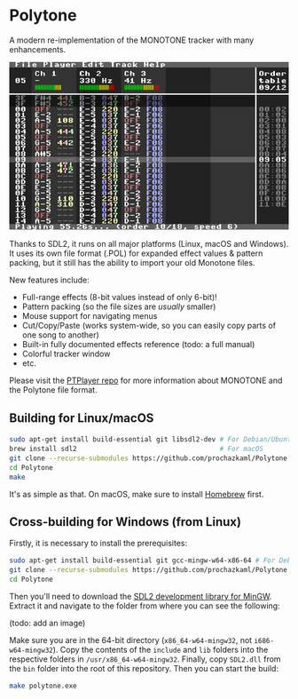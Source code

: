 # Polytone
A modern re-implementation of the MONOTONE tracker with many enhancements.

![Polytone screenshot](assets/scrot.png)

Thanks to SDL2, it runs on all major platforms (Linux, macOS and Windows).
It uses its own file format (.POL) for expanded effect values & pattern packing,
but it still has the ability to import your old Monotone files.

New features include:
- Full-range effects (8-bit values instead of only 6-bit)!
- Pattern packing (so the file sizes are _usually_ smaller)
- Mouse support for navigating menus
- Cut/Copy/Paste (works system-wide, so you can easily copy parts of one song to another)
- Built-in fully documented effects reference (todo: a full manual)
- Colorful tracker window
- etc.

Please visit the [PTPlayer repo](https://github.com/prochazkaml/PTPlayer) for more information about MONOTONE and the Polytone file format.

## Building for Linux/macOS

``` bash
sudo apt-get install build-essential git libsdl2-dev # For Debian/Ubuntu
brew install sdl2                                    # For macOS
git clone --recurse-submodules https://github.com/prochazkaml/Polytone
cd Polytone
make
```

It's as simple as that. On macOS, make sure to install [Homebrew](https://brew.sh/) first.

## Cross-building for Windows (from Linux)

Firstly, it is necessary to install the prerequisites:

``` bash
sudo apt-get install build-essential git gcc-mingw-w64-x86-64 # For Debian/Ubuntu
git clone --recurse-submodules https://github.com/prochazkaml/Polytone
cd Polytone
```

Then you'll need to download the [SDL2 development library for MinGW](https://www.libsdl.org/download-2.0.php).
Extract it and navigate to the folder from where you can see the following:

(todo: add an image)

Make sure you are in the 64-bit directory (`x86_64-w64-mingw32`, not `i686-w64-mingw32`).
Copy the contents of the `include` and `lib` folders into the respective folders in `/usr/x86_64-w64-mingw32`.
Finally, copy `SDL2.dll` from the `bin` folder into the root of this repository.
Then you can start the build:

``` bash
make polytone.exe
```

